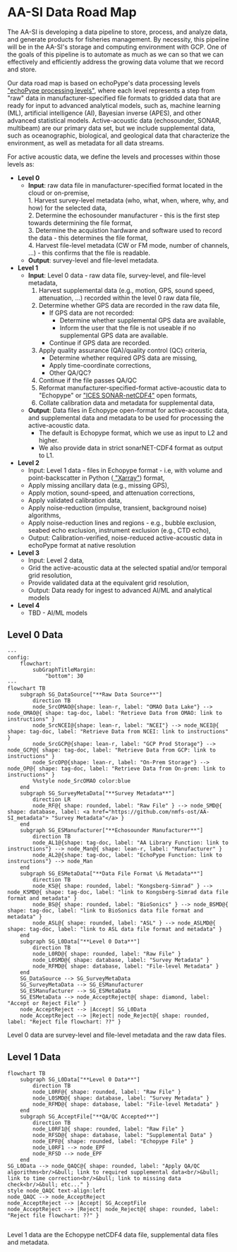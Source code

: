 # AA-SI Data Road Map
The AA-SI is developing a data pipeline to store, process, and analyze data, and generate products for fisheries management. By necessity, this pipeline will be in the AA-SI's storage and computing environment  with GCP. One of the goals of this pipeline is to automate as much as we can so that we can effectively and efficiently address the growing data volume that we record and store.  

Our data road map is based on echoPype's data processing levels <a href="https://echolevels.readthedocs.io/en/latest/levels_proposed.html"> "echoPype processing levels"</a>, where each level represents a step from "raw" data in manufacturer-specified file formats to gridded data that are ready for input to advanced analytical models, such as, machine learning (ML), artificial intelligence (AI), Bayesian inverse (APES), and other advanced statistical models. Active-acoustic data (echosounder, SONAR, multibeam) are our primary data set, but we include supplemental data, such as oceanographic, biological, and geological data that characterize the environment, as well as metadata for all data streams.

For active acoustic data, we define the levels and processes within those levels as:  
- **Level 0**  
    - **Input**: raw data file in manufacturer-specified format located in the cloud or on-premise,</br>
        1\. Harvest survey-level metadata (who, what, when, where, why, and how) for the selected data,</br>
        2\. Determine the echosounder manufacturer - this is the first step towards determining the file format,</br>
        3\. Determine the acquistion hardware and software used to record the data - this determines the file format,</br>
        4\. Harvest file-level metadata (CW or FM mode, number of channels, ...) - this confirms that the file is readable.</br>
    - **Output**: survey-level and file-level metadata.
- **Level 1**
    - **Input**: Level 0 data - raw data file, survey-level, and file-level metadata,</br>
        1. Harvest supplemental data (e.g., motion, GPS, sound speed, attenuation, ...) recorded within the level 0 raw data file,</br>
        1. Determine whether GPS data are recorded in the raw data file,</br>
            - If GPS data are not recorded:</br>
                - Determine whether supplemental GPS data are available,</br>
                - Inform the user that the file is not useable if no supplemental GPS data are available.</br>
            - Continue if GPS data are recorded.</br>
        1. Apply quality assurance (QA)/quality control (QC) criteria,</br>
            - Determine whether required GPS data are missing,</br>
            - Apply time-coordinate corrections,</br>
            - Other QA/QC?</br>
        1. Continue if the file passes QA/QC</br>
        1. Reformat manufacturer-specified-format active-acoustic data to "Echopype" or <a href="https://htmlpreview.github.io/?https://github.com/ices-publications/SONAR-netCDF4/blob/master/Formatted_docs/crr341.html"> "ICES SONAR-netCDF4"</a> open formats,</br>
        1. Collate calibration data and metadata for supplemental data,</br>
    - **Output**: Data files in Echopype open-format for active-acoustic data, and supplemental data and metadata to be used for processing the active-acoustic data.</br>
        - The default is Echopype format, which we use as input to L2 and higher.</br>
        - We also provide data in strict sonarNET-CDF4 format as output to L1.</br>
- **Level 2**
    - Input: Level 1 data - files in Echopype format - i.e, with volume and point-backscatter in Python (<a href="https://docs.xarray.dev/en/stable/"> "Xarray"</a>) format,
    - Apply missing ancillary data (e.g., missing GPS),
    - Apply motion, sound-speed, and attenuation corrections,
    - Apply validated calibration data,
    - Apply noise-reduction (impulse, transient, background noise) algorithms,
    - Apply noise-reduction lines and regions - e.g., bubble exclusion, seabed echo exclusion, instrument exclusion (e.g., CTD echo),
    - Output: Calibration-verified, noise-reduced active-acoustic data in echoPype format at native resolution
- **Level 3**
    - Input: Level 2 data,
    - Grid the active-acoustic data at the selected spatial and/or temporal grid resolution,
    - Provide validated data at the equivalent grid resolution,
    - Output: Data ready for ingest to advanced AI/ML and analytical models
- **Level 4**
    - TBD - AI/ML models

## Level 0 Data
```mermaid
---
config:
    flowchart:
        subGraphTitleMargin:
            "bottom": 30
---
flowchart TB
    subgraph SG_DataSource["**Raw Data Source**"]
        direction TB
        node_SrcOMAO@{shape: lean-r, label: "OMAO Data Lake"} --> node_OMAO@{ shape: tag-doc, label: "Retrieve Data from OMAO: link to instructions" }
        node_SrcNCEI@{shape: lean-r, label: "NCEI"} --> node_NCEI@{ shape: tag-doc, label: "Retrieve Data from NCEI: link to instructions" }
        node_SrcGCP@{shape: lean-r, label: "GCP Prod Storage"} --> node_GCP@{ shape: tag-doc, label: "Retrieve Data from GCP: link to instructions" }
        node_SrcOP@{shape: lean-r, label: "On-Prem Storage"} --> node_OP@{ shape: tag-doc, label: "Retrieve Data from On-prem: link to instructions" }
        %%style node_SrcOMAO color:blue
    end
    subgraph SG_SurveyMetaData["**Survey Metadata**"]
        direction LR
        node_RF@{ shape: rounded, label: "Raw File" } --> node_SMD@{ shape: database, label: <a href="https://github.com/nmfs-ost/AA-SI_metadata"> "Survey Metadata"</a> }
    end
    subgraph SG_ESManufacturer["**Echosounder Manufacturer**"]
        direction TB
        node_AL1@{shape: tag-doc, label: "AA Library Function: link to instructions"} --> node_Man@{ shape: lean-r, label: "Manufacturer" }
        node_AL2@{shape: tag-doc, label: "EchoPype Function: link to instructions"} --> node_Man
    end
    subgraph SG_ESMetaData["**Data File Format \& Metadata**"]
        direction TB
        node_KS@{ shape: rounded, label: "Kongsberg-Simrad" } --> node_KSMD@{ shape: tag-doc, label: "link to Kongsberg-Simrad data file format and metadata" }
        node_BS@{ shape: rounded, label: "BioSonics" } --> node_BSMD@{ shape: tag-doc, label: "link to BioSonics data file format and metadata" }
        node_ASL@{ shape: rounded, label: "ASL" } --> node_ASLMD@{ shape: tag-doc, label: "link to ASL data file format and metadata" }
    end
    subgraph SG_L0Data["**Level 0 Data**"]
        direction TB
        node_L0RD@{ shape: rounded, label: "Raw File" }
        node_L0SMD@{ shape: database, label: "Survey Metadata" }
        node_RFMD@{ shape: database, label: "File-level Metadata" }
    end
    SG_DataSource --> SG_SurveyMetaData
    SG_SurveyMetaData --> SG_ESManufacturer
    SG_ESManufacturer --> SG_ESMetaData
    SG_ESMetaData --> node_AcceptReject@{ shape: diamond, label: "Accept or Reject File" }
    node_AcceptReject --> |Accept| SG_L0Data
    node_AcceptReject --> |Reject| node_Reject@{ shape: rounded, label: "Reject file flowchart: ??" }
```

Level 0 data are survey-level and file-level metadata and the raw data files.

## Level 1 Data
```mermaid
flowchart TB
    subgraph SG_L0Data["**Level 0 Data**"]
        direction TB
        node_L0RF@{ shape: rounded, label: "Raw File" }
        node_L0SMD@{ shape: database, label: "Survey Metadata" }
        node_RFMD@{ shape: database, label: "File-level Metadata" }
    end
    subgraph SG_AcceptFile["**QA/QC Accepted**"]
        direction TB
        node_L0RF1@{ shape: rounded, label: "Raw File" }
        node_RFSD@{ shape: database, label: "Supplemental Data" }
        node_EPF@{ shape: rounded, label: "Echopype File" }
        node_L0RF1 --> node_EPF
        node_RFSD --> node_EPF
    end
SG_L0Data --> node_QAQC@{ shape: rounded, label: "Apply QA/QC algorithms<br/>&bull; link to required supplemental data<br/>&bull; link to time correction<br/>&bull; link to missing data check<br/>&bull; etc..." }
style node_QAQC text-align:left
node_QAQC --> node_AcceptReject
node_AcceptReject --> |Accept| SG_AcceptFile
node_AcceptReject --> |Reject| node_Reject@{ shape: rounded, label: "Reject file flowchart: ??" }


```
Level 1 data are the Echopype netCDF4 data file, supplemental data files and metadata.
